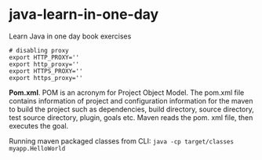 # java-learn-in-one-day
Learn Java in one day book exercises

```
# disabling proxy
export HTTP_PROXY=''
export http_proxy=''
export HTTPS_PROXY=''
export https_proxy=''
```

__Pom.xml__. POM is an acronym for Project Object Model. The pom.xml file contains information of project and configuration information for the maven to build the project such as dependencies, build directory, source directory, test source directory, plugin, goals etc. Maven reads the pom. xml file, then executes the goal.

Running maven packaged classes from CLI: `java -cp target/classes myapp.HelloWorld`
